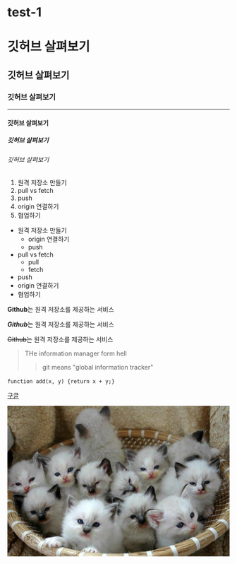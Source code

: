 # test-1
# 깃허브 살펴보기
## 깃허브 살펴보기
### 깃허브 살펴보기
---
#### 깃허브 살펴보기
##### 깃허브 살펴보기
###### 깃허브 살펴보기



1. 원격 저장소 만들기
4. pull vs fetch
3. push
2. origin 연결하기
5. 협업하기


- 원격 저장소 만들기
  - origin 연결하기
  - push
- pull vs fetch
  * pull
  * fetch
- push
- origin 연결하기
- 협업하기

**Github**는 원격 저장소를 제공하는 서비스

***Github***는 원격 저장소를 제공하는 서비스

~~Github~~는 원격 저장소를 제공하는 서비스

> THe information manager form hell
>> git means "global information tracker"


` function add(x, y) {return x + y;} `

[구글](https://google.com "검색 사이트")

![아기 고양이](./images/cat.jpg)
